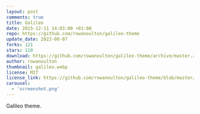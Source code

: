```yaml
---
layout: post
comments: true
title: Galileo
date: 2015-12-11 14:03:00 +01:00
repo: https://github.com/rowanoulton/galileo-theme
update_date: 2023-08-07
forks: 121
stars: 110
download: https://github.com/rowanoulton/galileo-theme/archive/master.zip
author: rowanoulton
thumbnail: galileo.webp
license: MIT
license_link: https://github.com/rowanoulton/galileo-theme/blob/master/LICENSE
carousel:
  - 'screenshot.png'
---
```


Galileo theme.
